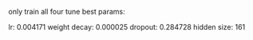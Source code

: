 only train all four tune best params:

lr: 0.004171
weight decay: 0.000025
dropout: 0.284728
hidden size: 161
